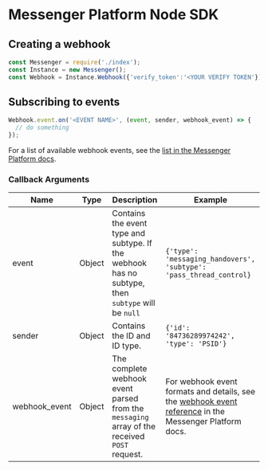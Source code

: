 # Messenger Platform Node SDK

## Creating a webhook

```js
const Messenger = require('./index');
const Instance = new Messenger();
const Webhook = Instance.Webhook({'verify_token':'<YOUR VERIFY TOKEN'});
```

## Subscribing to events

```js
Webhook.event.on('<EVENT NAME>', (event, sender, webhook_event) => {
  // do something
});
```

For a list of available webhook events, see the [list in the Messenger Platform docs](https://developers.facebook.com/docs/messenger-platform/reference/webhook-events/).

### Callback Arguments
| **Name** | **Type** | **Description** | **Example** |
|------|------|-------------|--------|
| event | Object | Contains the event type and subtype. If the webhook has no subtype, then `subtype` will be `null` | `{'type': 'messaging_handovers', 'subtype': 'pass_thread_control}` |
| sender | Object | Contains the ID and ID type. | `{'id': '84736289974242', 'type': 'PSID'}` |
| webhook_event | Object | The complete webhook event parsed from the `messaging` array of the received `POST` request. | For webhook event formats and details, see the [webhook event reference](https://developers.facebook.com/docs/messenger-platform/reference/webhook-events/) in the Messenger Platform docs. |
